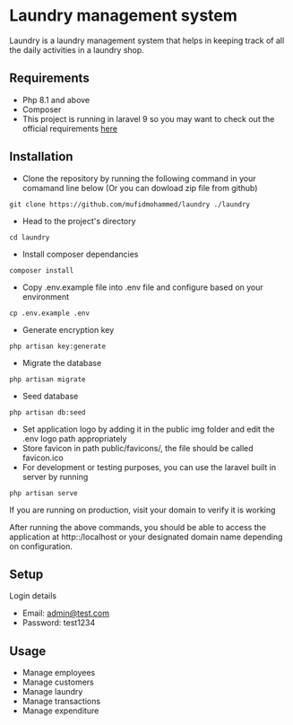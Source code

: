 # Laundry management system

Laundry is a laundry management system that helps in keeping track of all the daily activities in a laundry shop.

## Requirements
* Php 8.1 and above
* Composer 
* This project is running in laravel 9 so you may want to check out the official requirements [here](https://laravel.com/docs/9.x/upgrade#updating-dependencies)

## Installation
* Clone the repository by running the following command in your comamand line below (Or you can dowload zip file from github)
```shell
git clone https://github.com/mufidmohammed/laundry ./laundry
 ```
* Head to the project's directory
```shell
cd laundry
 ```
* Install composer dependancies
```shell
composer install
```
* Copy .env.example file into .env file and configure based on your environment
```shell
cp .env.example .env
```
* Generate encryption key
```shell
php artisan key:generate
```
* Migrate the database
```shell
php artisan migrate
```
* Seed database 
```shell
php artisan db:seed
```
* Set application logo by adding it in the public img folder and edit the .env logo path appropriately
* Store favicon in path public/favicons/, the file should be called favicon.ico
* For development or testing purposes, you can use the laravel built in server by running 
```shell
php artisan serve
```
If you are running on production, visit your domain to verify it is working 

After running the above commands, you should be able to access the application at http::/localhost or your designated domain name depending on configuration.

## Setup
Login details
* Email: admin@test.com
* Password: test1234

## Usage
* Manage employees
* Manage customers
* Manage laundry
* Manage transactions
* Manage expenditure
